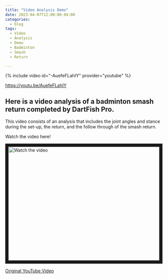 ```yaml
---
title: "Video Analysis Demo"
date: 2023-04-07T12:00:00-04:00
categories:
  - blog
tags:
  - Video
  - Analysis
  - Demo
  - Badminton
  - Smash
  - Return

---
```

{% include video id="-AuefeFLahIY" provider="youtube" %}

https://youtu.be/AuefeFLahIY

<h2>Here is a video analysis of a badminton smash return completed by DartFish Pro.</h2>
<p>This video consists of an analysis that includes the joint angles and stance during the set-up, the return, and the follow through of the smash return.</p>

<p> Watch the video here!</p>
<a href="http://www.youtube.com/watch?feature=player_embedded&v=AuefeFLahIY" target="_blank">
 <img src="http://img.youtube.com/vi/AuefeFLahIY/mqdefault.jpg" alt="Watch the video" width="480" height="360" border="10" />
</a>

<a href="https://youtu.be/gwDNZsEEvJ4?t=20">Original YouTube Video</a>
